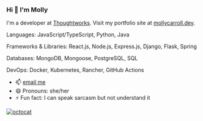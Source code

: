 ### Hi 👋 I'm Molly

I'm a developer at [Thoughtworks](https://github.com/thoughtworks). 
Visit my portfolio site at [mollycarroll.dev](https://www.mollycarroll.dev). 

Languages: JavaScript/TypeScript, Python, Java

Frameworks & Libraries: React.js, Node.js, Express.js, Django, Flask, Spring

Databases: MongoDB, Mongoose, PostgreSQL, SQL

DevOps: Docker, Kubernetes, Rancher, GitHub Actions

- 📫 [email me](mailto:mollyajcarroll@gmail.com)
- 😄 Pronouns: she/her
- ⚡ Fun fact: I can speak sarcasm but not understand it

[![octocat](https://i.imgur.com/JqU5A8U.png)](https://www.mollycarroll.dev)
